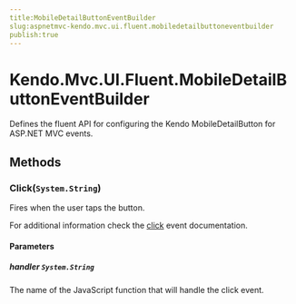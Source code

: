 ```yaml
---
title:MobileDetailButtonEventBuilder
slug:aspnetmvc-kendo.mvc.ui.fluent.mobiledetailbuttoneventbuilder
publish:true
---
```


# Kendo.Mvc.UI.Fluent.MobileDetailButtonEventBuilder
Defines the fluent API for configuring the Kendo MobileDetailButton for ASP.NET MVC events.



## Methods

### Click(`System.String`)
Fires when the user taps the button.

For additional information check the [click](/api/web/mobiledetailbutton#events-click) event documentation.


#### Parameters

##### handler `System.String`
The name of the JavaScript function that will handle the click event.






 
